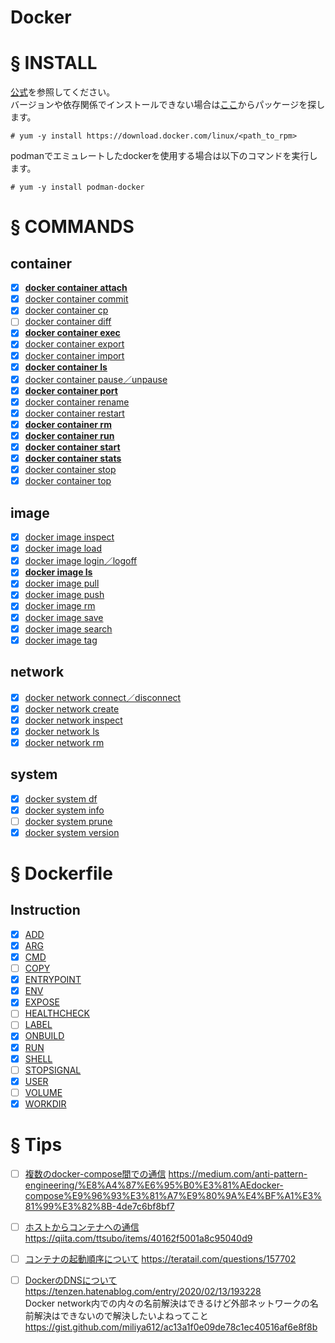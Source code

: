 # Docker
# § INSTALL
[公式](https://docs.docker.com/engine/install/centos/)を参照してください。  
バージョンや依存関係でインストールできない場合は[ここ](https://download.docker.com/linux/)からパッケージを探します。
```
# yum -y install https://download.docker.com/linux/<path_to_rpm>
```
podmanでエミュレートしたdockerを使用する場合は以下のコマンドを実行します。
```
# yum -y install podman-docker
```
# § COMMANDS
## container
- [x] [**docker container attach**](https://github.com/thetaru/memorandum/tree/master/OS/Linux/CentOS8/Docker/container/docker%20container%20attach)
- [x] [docker container commit](https://github.com/thetaru/memorandum/tree/master/OS/Linux/CentOS8/Docker/container/docker%20container%20commit)
- [x] [docker container cp](https://github.com/thetaru/memorandum/tree/master/OS/Linux/CentOS8/Docker/container/docker%20container%20cp)
- [ ] [docker container diff](https://github.com/thetaru/memorandum/tree/master/OS/Linux/CentOS8/Docker/container/docker%20container%20diff)
- [x] [**docker container exec**](https://github.com/thetaru/memorandum/tree/master/OS/Linux/CentOS8/Docker/container/docker%20container%20exec)
- [x] [docker container export](https://github.com/thetaru/memorandum/tree/master/OS/Linux/CentOS8/Docker/container/docker%20container%20export)
- [x] [docker container import](https://github.com/thetaru/memorandum/tree/master/OS/Linux/CentOS8/Docker/container/docker%20container%20import)
- [x] [**docker container ls**](https://github.com/thetaru/memorandum/tree/master/OS/Linux/CentOS8/Docker/container/docker%20container%20ls)
- [x] [docker container pause／unpause](https://github.com/thetaru/memorandum/tree/master/OS/Linux/CentOS8/Docker/container/docker%20container%20pause%EF%BC%8Funpause)
- [x] [**docker container port**](https://github.com/thetaru/memorandum/tree/master/OS/Linux/CentOS8/Docker/container/docker%20container%20port)
- [x] [docker container rename](https://github.com/thetaru/memorandum/tree/master/OS/Linux/CentOS8/Docker/container/docker%20container%20rename)
- [x] [docker container restart](https://github.com/thetaru/memorandum/tree/master/OS/Linux/CentOS8/Docker/container/docker%20container%20restart)
- [x] [**docker container rm**](https://github.com/thetaru/memorandum/tree/master/OS/Linux/CentOS8/Docker/container/docker%20container%20rm)
- [x] [**docker container run**](https://github.com/thetaru/memorandum/tree/master/OS/Linux/CentOS8/Docker/container/docker%20container%20run)
- [x] [**docker container start**](https://github.com/thetaru/memorandum/tree/master/OS/Linux/CentOS8/Docker/container/docker%20container%20start)
- [x] [**docker container stats**](https://github.com/thetaru/memorandum/tree/master/OS/Linux/CentOS8/Docker/container/docker%20container%20stats)
- [x] [docker container stop](https://github.com/thetaru/memorandum/tree/master/OS/Linux/CentOS8/Docker/container/docker%20container%20stop)
- [x] [docker container top](https://github.com/thetaru/memorandum/tree/master/OS/Linux/CentOS8/Docker/container/docker%20container%20top)
## image
- [x] [docker image inspect](https://github.com/thetaru/memorandum/tree/master/OS/Linux/CentOS8/Docker/image/docker%20image%20inspect)
- [x] [docker image load](https://github.com/thetaru/memorandum/tree/master/OS/Linux/CentOS8/Docker/image/docker%20image%20load)
- [x] [docker image login／logoff](https://github.com/thetaru/memorandum/tree/master/OS/Linux/CentOS8/Docker/image/docker%20image%20login%EF%BC%8Flogoff)
- [x] [**docker image ls**](https://github.com/thetaru/memorandum/tree/master/OS/Linux/CentOS8/Docker/image/docker%20image%20ls)
- [x] [docker image pull](https://github.com/thetaru/memorandum/tree/master/OS/Linux/CentOS8/Docker/image/docker%20image%20pull)
- [x] [docker image push](https://github.com/thetaru/memorandum/tree/master/OS/Linux/CentOS8/Docker/image/docker%20image%20push)
- [x] [docker image rm](https://github.com/thetaru/memorandum/tree/master/OS/Linux/CentOS8/Docker/image/docker%20image%20rm)
- [x] [docker image save](https://github.com/thetaru/memorandum/tree/master/OS/Linux/CentOS8/Docker/image/docker%20image%20save)
- [x] [docker image search](https://github.com/thetaru/memorandum/tree/master/OS/Linux/CentOS8/Docker/image/docker%20image%20search)
- [x] [docker image tag](https://github.com/thetaru/memorandum/tree/master/OS/Linux/CentOS8/Docker/image/docker%20image%20tag)
## network
- [x] [docker network connect／disconnect](https://github.com/thetaru/memorandum/tree/master/OS/Linux/CentOS8/Docker/network/docker%20network%20connect%EF%BC%8Fdisconnect)
- [x] [docker network create](https://github.com/thetaru/memorandum/tree/master/OS/Linux/CentOS8/Docker/network/docker%20network%20create)
- [x] [docker network inspect](https://github.com/thetaru/memorandum/tree/master/OS/Linux/CentOS8/Docker/network/docker%20network%20inspect)
- [x] [docker network ls](https://github.com/thetaru/memorandum/tree/master/OS/Linux/CentOS8/Docker/network/docker%20network%20ls)
- [x] [docker network rm](https://github.com/thetaru/memorandum/tree/master/OS/Linux/CentOS8/Docker/network/docker%20network%20rm)
## system
- [x] [docker system df](https://github.com/thetaru/memorandum/tree/master/OS/Linux/CentOS8/Docker/system/docker%20system%20df)
- [x] [docker system info](https://github.com/thetaru/memorandum/tree/master/OS/Linux/CentOS8/Docker/system/docker%20system%20info)
- [ ] [docker system prune](https://github.com/thetaru/memorandum/tree/master/OS/Linux/CentOS8/Docker/system/docker%20system%20prune)
- [x] [docker system version](https://github.com/thetaru/memorandum/tree/master/OS/Linux/CentOS8/Docker/system/docker%20system%20version)
# § Dockerfile
## Instruction
- [x] [ADD](https://github.com/thetaru/memorandum/tree/master/OS/Linux/CentOS8/Docker/dockerfile/INSTRUCTION/ADD)
- [x] [ARG](https://github.com/thetaru/memorandum/tree/master/OS/Linux/CentOS8/Docker/dockerfile/INSTRUCTION/ARG)
- [x] [CMD](https://github.com/thetaru/memorandum/tree/master/OS/Linux/CentOS8/Docker/dockerfile/INSTRUCTION/CMD)
- [ ] [COPY](https://github.com/thetaru/memorandum/tree/master/OS/Linux/CentOS8/Docker/dockerfile/INSTRUCTION/COPY)
- [x] [ENTRYPOINT](https://github.com/thetaru/memorandum/tree/master/OS/Linux/CentOS8/Docker/dockerfile/INSTRUCTION/ENTRYPOINT)
- [x] [ENV](https://github.com/thetaru/memorandum/tree/master/OS/Linux/CentOS8/Docker/dockerfile/INSTRUCTION/ENV)
- [x] [EXPOSE](https://github.com/thetaru/memorandum/tree/master/OS/Linux/CentOS8/Docker/dockerfile/INSTRUCTION/EXPOSE)
- [ ] [HEALTHCHECK](https://github.com/thetaru/memorandum/tree/master/OS/Linux/CentOS8/Docker/dockerfile/INSTRUCTION/HEALTHCHECK)
- [ ] [LABEL](https://github.com/thetaru/memorandum/tree/master/OS/Linux/CentOS8/Docker/dockerfile/INSTRUCTION/LABEL)
- [x] [ONBUILD](https://github.com/thetaru/memorandum/tree/master/OS/Linux/CentOS8/Docker/dockerfile/INSTRUCTION/ONBUILD)
- [x] [RUN](https://github.com/thetaru/memorandum/tree/master/OS/Linux/CentOS8/Docker/dockerfile/INSTRUCTION/RUN)
- [x] [SHELL](https://github.com/thetaru/memorandum/tree/master/OS/Linux/CentOS8/Docker/dockerfile/INSTRUCTION/SHELL)
- [ ] [STOPSIGNAL](https://github.com/thetaru/memorandum/tree/master/OS/Linux/CentOS8/Docker/dockerfile/INSTRUCTION/STOPSIGNAL)
- [x] [USER](https://github.com/thetaru/memorandum/tree/master/OS/Linux/CentOS8/Docker/dockerfile/INSTRUCTION/USER)
- [ ] [VOLUME](https://github.com/thetaru/memorandum/tree/master/OS/Linux/CentOS8/Docker/dockerfile/INSTRUCTION/VOLUME)
- [x] [WORKDIR](https://github.com/thetaru/memorandum/tree/master/OS/Linux/CentOS8/Docker/dockerfile/INSTRUCTION/WORKDIR)
# § Tips
- [ ] [複数のdocker-compose間での通信]()
https://medium.com/anti-pattern-engineering/%E8%A4%87%E6%95%B0%E3%81%AEdocker-compose%E9%96%93%E3%81%A7%E9%80%9A%E4%BF%A1%E3%81%99%E3%82%8B-4de7c6bf8bf7
- [ ] [ホストからコンテナへの通信]()
https://qiita.com/ttsubo/items/40162f5001a8c95040d9
- [ ] [コンテナの起動順序について]()
https://teratail.com/questions/157702
- [ ] [DockerのDNSについて]()
https://tenzen.hatenablog.com/entry/2020/02/13/193228  
Docker network内での内々の名前解決はできるけど外部ネットワークの名前解決はできないので解決したいよねってこと  
https://gist.github.com/miliya612/ac13a1f0e09de78c1ec40516af6e8f8b

